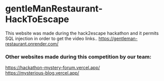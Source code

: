 # gentleManRestaurant-HackToEscape
This website was made during the hack2escape hackathon and it permits SQL injection in order to get the video links..
https://gentleman-restaurant.onrender.com/

### Other websites made during this competition by our team:
https://hackathon-mystery-forum.vercel.app/   
https://mysterious-blog.vercel.app/
